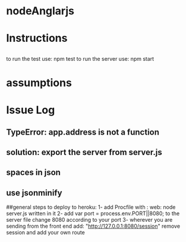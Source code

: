 # nodeAnglarjs

# Instructions
##
to run the test use: npm test
to run the server use: npm start

# assumptions 
##


# Issue Log
## TypeError: app.address is not a function
## solution: export the server from server.js 

## spaces in json 
## use jsonminify 

##general steps to deploy to heroku:
1- add Procfile with :  web: node server.js written in it
2- add var port = process.env.PORT||8080; to the server file
change 8080 according to your port
3- wherever you are sending from the front end 
add: "http://127.0.0.1:8080/session"
remove session and add your own route 